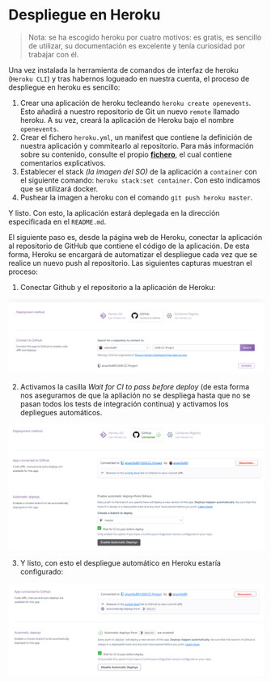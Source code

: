 # Despliegue en Heroku

> Nota: se ha escogido heroku por cuatro motivos: es gratis, es sencillo de utilizar, su documentación es excelente y tenía curiosidad por trabajar con él.

Una vez instalada la herramienta de comandos de interfaz de heroku (`Heroku CLI`) y tras habernos logueado en nuestra cuenta, el proceso de despliegue en heroku es sencillo:

1. Crear una aplicación de heroku tecleando `heroku create openevents`. Esto añadirá a nuestro repositorio de Git un nuevo `remote` llamado heroku. A su vez, creará la aplicación de Heroku bajo el nombre `openevents`.
2. Crear el fichero `heroku.yml`, un manifest que contiene la definición de nuestra aplicación y commitearlo al repositorio. Para más información sobre su contenido, consulte el propio [**fichero**](https://github.com/alvarillo89/UGR-CC-Project/blob/master/heroku.yml), el cual contiene comentarios explicativos.
3. Establecer el stack *(la imagen del SO)* de la aplicación a `container` con el siguiente comando: `heroku stack:set container`. Con esto indicamos que se utilizará docker.
4. Pushear la imagen a heroku con el comando `git push heroku master`.

Y listo. Con esto, la aplicación estará deplegada en la dirección especificada en el `README.md`.

El siguiente paso es, desde la página web de Heroku, conectar la aplicación al repositorio de GitHub que contiene el código de la aplicación. De esta forma, Heroku se encargará de automatizar el despliegue cada vez que se realice un nuevo push al repositorio. Las siguientes capturas muestran el proceso:

1. Conectar Github y el repositorio a la aplicación de Heroku:

![](imgs/resources3/herokuGithub.png)

2. Activamos la casilla *Wait for CI to pass before deploy* (de esta forma nos aseguramos de que la apliación no se despliega hasta que no se pasan todos los tests de integración continua) y activamos los depliegues automáticos.

![](imgs/resources3/herokuTestCI.png)

3. Y listo, con esto el despliegue automático en Heroku estaría configurado:

![](imgs/resources3/herokuAutomatedDeploy.png)


